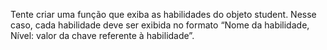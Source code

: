 Tente criar uma função que exiba as habilidades do objeto student. Nesse caso, cada habilidade deve ser exibida no formato “Nome da habilidade, Nível: valor da chave referente à habilidade”.